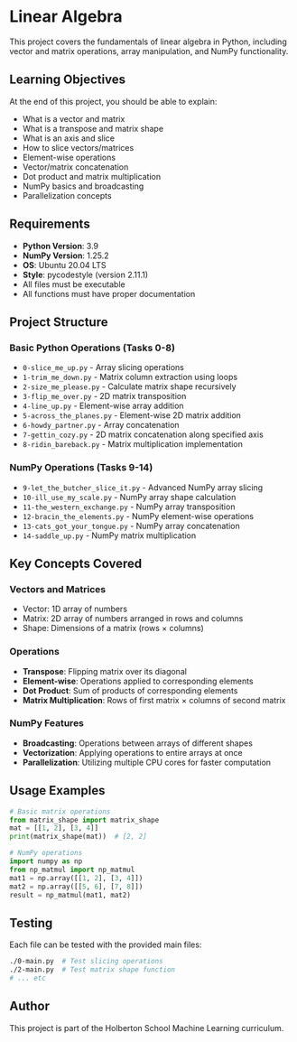 # Linear Algebra

This project covers the fundamentals of linear algebra in Python, including vector and matrix operations, array manipulation, and NumPy functionality.

## Learning Objectives

At the end of this project, you should be able to explain:

- What is a vector and matrix
- What is a transpose and matrix shape
- What is an axis and slice
- How to slice vectors/matrices
- Element-wise operations
- Vector/matrix concatenation
- Dot product and matrix multiplication
- NumPy basics and broadcasting
- Parallelization concepts

## Requirements

- **Python Version**: 3.9
- **NumPy Version**: 1.25.2
- **OS**: Ubuntu 20.04 LTS
- **Style**: pycodestyle (version 2.11.1)
- All files must be executable
- All functions must have proper documentation

## Project Structure

### Basic Python Operations (Tasks 0-8)
- `0-slice_me_up.py` - Array slicing operations
- `1-trim_me_down.py` - Matrix column extraction using loops
- `2-size_me_please.py` - Calculate matrix shape recursively
- `3-flip_me_over.py` - 2D matrix transposition
- `4-line_up.py` - Element-wise array addition
- `5-across_the_planes.py` - Element-wise 2D matrix addition
- `6-howdy_partner.py` - Array concatenation
- `7-gettin_cozy.py` - 2D matrix concatenation along specified axis
- `8-ridin_bareback.py` - Matrix multiplication implementation

### NumPy Operations (Tasks 9-14)
- `9-let_the_butcher_slice_it.py` - Advanced NumPy array slicing
- `10-ill_use_my_scale.py` - NumPy array shape calculation
- `11-the_western_exchange.py` - NumPy array transposition
- `12-bracin_the_elements.py` - NumPy element-wise operations
- `13-cats_got_your_tongue.py` - NumPy array concatenation
- `14-saddle_up.py` - NumPy matrix multiplication

## Key Concepts Covered

### Vectors and Matrices
- Vector: 1D array of numbers
- Matrix: 2D array of numbers arranged in rows and columns
- Shape: Dimensions of a matrix (rows × columns)

### Operations
- **Transpose**: Flipping matrix over its diagonal
- **Element-wise**: Operations applied to corresponding elements
- **Dot Product**: Sum of products of corresponding elements
- **Matrix Multiplication**: Rows of first matrix × columns of second matrix

### NumPy Features
- **Broadcasting**: Operations between arrays of different shapes
- **Vectorization**: Applying operations to entire arrays at once
- **Parallelization**: Utilizing multiple CPU cores for faster computation

## Usage Examples

```python
# Basic matrix operations
from matrix_shape import matrix_shape
mat = [[1, 2], [3, 4]]
print(matrix_shape(mat))  # [2, 2]

# NumPy operations
import numpy as np
from np_matmul import np_matmul
mat1 = np.array([[1, 2], [3, 4]])
mat2 = np.array([[5, 6], [7, 8]])
result = np_matmul(mat1, mat2)
```

## Testing

Each file can be tested with the provided main files:
```bash
./0-main.py  # Test slicing operations
./2-main.py  # Test matrix shape function
# ... etc
```

## Author

This project is part of the Holberton School Machine Learning curriculum.
